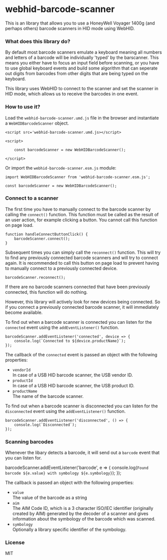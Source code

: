 # webhid-barcode-scanner

This is an library that allows you to use a HoneyWell Voyager 1400g (and perhaps others) barcode scanners in HID mode using WebHID. 

### What does this library do?

By default most barcode scanners emulate a keyboard meaning all numbers and letters of a barcode will be individually 'typed' by the barscanner. This means you either have to focus an input field before scanning, or you have to use global keyboard events and build some algorithm that can seperate out digits from barcodes from other digits that are being typed on the keyboard. 

This library uses WebHID to connect to the scanner and set the scanner in HID mode, which allows us to receive the barcodes in one event.

### How to use it?

Load the `webhid-barcode-scanner.umd.js` file in the browser and instantiate a `WebHIDBarcodeScanner` object. 

    <script src='webhid-barcode-scanner.umd.js></script>

    <script>

        const barcodeScanner = new WebHIDBarcodeScanner();

    </script>


Or import the `webhid-barcode-scanner.esm.js` module:

    import WebHIDBarcodeScanner from 'webhid-barcode-scanner.esm.js';

    const barcodeScanner = new WebHIDBarcodeScanner();



### Connect to a scanner

The first time you have to manually connect to the barcode scanner by calling the `connect()` function. This function must be called as the result of an user action, for example clicking a button. You cannot call this function on page load.

    function handleConnectButtonClick() {
        barcodeScanner.connect();
    }

Subsequent times you can simply call the `reconnect()` function. This will try to find any previously connected barcode scanners and will try to connect again. It is recommended to call this button on page load to prevent having to manually connect to a previously connected device.

    barcodeScanner.reconnect();

If there are no barcode scanners connected that have been previously connected, this function will do nothing.

However, this library will actively look for new devices being connected. So if you connect a previously connected barcode scanner, it will immediately become available.

To find out when a barcode scanner is connected you can listen for the `connected` event using the `addEventListener()` function.

    barcodeScanner.addEventListener('connected', device => {
        console.log(`Connected to ${device.productName}`);
    });

The callback of the `connected` event is passed an object with the following properties:

-   `vendorId`<br>
    In case of a USB HID barcode scanner, the USB vendor ID.
-   `productId`<br>
    In case of a USB HID barcode scanner, the USB product ID.
-   `productName`<br>
    The name of the barcode scanner.

To find out when a barcode scanner is disconnected you can listen for the `disconnected` event using the `addEventListener()` function.

    barcodeScanner.addEventListener('disconnected', () => {
        console.log(`Disconnected`);
    });


### Scanning barcodes

Whenever the libary detects a barcode, it will send out a `barcode` event that you can listen for.

barcodeScanner.addEventListener('barcode', e => {
    console.log(`Found barcode ${e.value} with symbology ${e.symbology}`);
});

The callback is passed an object with the following properties:

-   `value`<br>
    The value of the barcode as a string
-   `aim`<br>
    The AIM Code ID, which is a 3 character ISO/IEC identifier (originally created by AIM) generated by the decoder of a scanner and gives information about the symbology of the barcode which was scanned.
-   `symbology`<br>
    Optionally a library specific identifier of the symbology. 

### License

MIT
